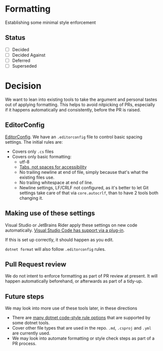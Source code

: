 # Formatting

Establishing some minimal style enforcement

## Status

- [ ] Decided
- [ ] Decided Against
- [ ] Deferred
- [ ] Superseded

# Decision

We want to lean into existing tools to take the argument and personal tastes out of applying formatting. 
This helps to avoid nitpicking of PRs, especially if it happens automatically and consistently, before the PR is raised.

## EditorConfig

[EditorConfig](https://editorconfig.org/).
We have an `.editorconfig` file to control basic spacing settings. The initial rules are:

* Covers only `.cs` files
* Covers only basic formatting:
  * utf-8
  * [Tabs, not spaces for accessibility](https://adamtuttle.codes/blog/2021/tabs-vs-spaces-its-an-accessibility-issue/)
  * No trailing newline at end of file, simply because that's what the existing files use.
  * No trailing whitespace at end of line.
  * Newline settings, LF/CRLF not configured, as it's better to let Git settings take care of that via `core.autocrlf`, than to have 2 tools both changing it.

## Making use of these settings

Visual Studio or JetBrains Rider apply these settings on new code automatically. [Visual Studio Code has support via a plug-in](https://marketplace.visualstudio.com/items?itemName=EditorConfig.EditorConfig).

If this is set up correctly, it should happen as you edit.

`dotnet format` will also follow `.editorconfig` rules.

## Pull Request review

We do not intent to enforce formatting as part of PR review at present. It will happen automatically beforehand, or afterwards as part of a tidy-up.

## Future steps

We may look into more use of these tools later, in these directions

- There are [many dotnet code-style rule options](https://learn.microsoft.com/en-us/dotnet/fundamentals/code-analysis/code-style-rule-options) that are supported by some dotnet tools.
- Cover other file types that are used in the repo. `.md`, `.csproj` and `.yml` are currently used.
- We may look into automate formatting or style check steps as part of a PR process.
